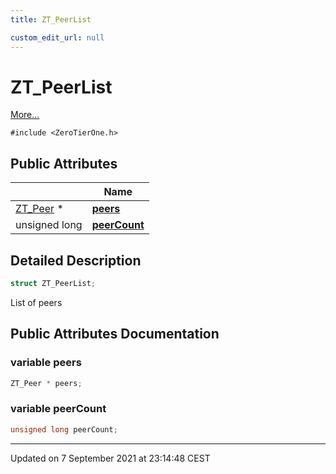 ```yaml
---
title: ZT_PeerList

custom_edit_url: null
---
```


# ZT_PeerList



 [More...](#detailed-description)


`#include <ZeroTierOne.h>`

## Public Attributes

|                | Name           |
| -------------- | -------------- |
| [ZT_Peer](/autogen/libztcore/classes/struct_z_t___peer.md) * | **[peers](/autogen/libztcore/classes/struct_z_t___peer_list.md#variable-peers)**  |
| unsigned long | **[peerCount](/autogen/libztcore/classes/struct_z_t___peer_list.md#variable-peercount)**  |

## Detailed Description

```cpp
struct ZT_PeerList;
```


List of peers 

## Public Attributes Documentation

### variable peers

```cpp
ZT_Peer * peers;
```


### variable peerCount

```cpp
unsigned long peerCount;
```


-------------------------------

Updated on  7 September 2021 at 23:14:48 CEST